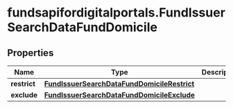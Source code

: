 # fundsapifordigitalportals.FundIssuerSearchDataFundDomicile

## Properties

Name | Type | Description | Notes
------------ | ------------- | ------------- | -------------
**restrict** | [**FundIssuerSearchDataFundDomicileRestrict**](FundIssuerSearchDataFundDomicileRestrict.md) |  | [optional] 
**exclude** | [**FundIssuerSearchDataFundDomicileExclude**](FundIssuerSearchDataFundDomicileExclude.md) |  | [optional] 


